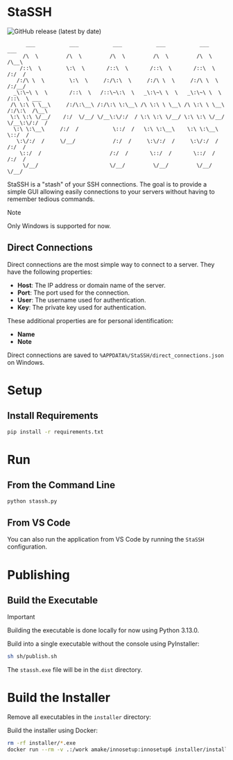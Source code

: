 # StaSSH

![GitHub release (latest by date)](https://img.shields.io/github/v/release/campbellmbrown/stassh)

```
      ___           ___           ___           ___           ___           ___
     /\  \         /\  \         /\  \         /\  \         /\  \         /\__\
    /::\  \        \:\  \       /::\  \       /::\  \       /::\  \       /:/  /
   /:/\ \  \        \:\  \     /:/\:\  \     /:/\ \  \     /:/\ \  \     /:/__/
  _\:\~\ \  \       /::\  \   /::\~\:\  \   _\:\~\ \  \   _\:\~\ \  \   /::\  \ ___
 /\ \:\ \ \__\     /:/\:\__\ /:/\:\ \:\__\ /\ \:\ \ \__\ /\ \:\ \ \__\ /:/\:\  /\__\
 \:\ \:\ \/__/    /:/  \/__/ \/__\:\/:/  / \:\ \:\ \/__/ \:\ \:\ \/__/ \/__\:\/:/  /
  \:\ \:\__\     /:/  /           \::/  /   \:\ \:\__\    \:\ \:\__\        \::/  /
   \:\/:/  /     \/__/            /:/  /     \:\/:/  /     \:\/:/  /        /:/  /
    \::/  /                      /:/  /       \::/  /       \::/  /        /:/  /
     \/__/                       \/__/         \/__/         \/__/         \/__/
```

StaSSH is a "stash" of your SSH connections.
The goal is to provide a simple GUI allowing easily connections to your servers without having to remember tedious commands.

> [!NOTE]
> Only Windows is supported for now.

## Direct Connections

Direct connections are the most simple way to connect to a server. They have the following properties:

- **Host**: The IP address or domain name of the server.
- **Port**: The port used for the connection.
- **User**: The username used for authentication.
- **Key**: The private key used for authentication.

These additional properties are for personal identification:

- **Name**
- **Note**

Direct connections are saved to `%APPDATA%/StaSSH/direct_connections.json` on Windows.

# Setup

## Install Requirements

```bash
pip install -r requirements.txt
```

# Run

## From the Command Line

```bash
python stassh.py
```

## From VS Code

You can also run the application from VS Code by running the `StaSSH` configuration.

# Publishing

## Build the Executable

> [!IMPORTANT]
> Building the executable is done locally for now using Python 3.13.0.

Build into a single executable without the console using PyInstaller:

```bash
sh sh/publish.sh
```

The ``stassh.exe`` file will be in the ``dist`` directory.

# Build the Installer

Remove all executables in the ``installer`` directory:

Build the installer using Docker:

```bash
rm -rf installer/*.exe
docker run --rm -v .:/work amake/innosetup:innosetup6 installer/installer.iss
```
